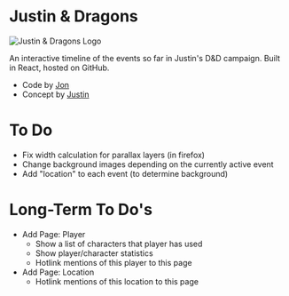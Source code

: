 # Justin & Dragons

![Justin & Dragons Logo](https://raw.githubusercontent.com/juan0tron/justin-and-dragons/master/src/images/justin-and-dragons-logo.png)

An interactive timeline of the events so far in Justin's D&D campaign. Built in React, hosted on GitHub.

- Code by [Jon](http://jglover.space/)
- Concept by [Justin](https://twitter.com/Blaynevin)

# To Do

- Fix width calculation for parallax layers (in firefox)
- Change background images depending on the currently active event
- Add "location" to each event (to determine background)

# Long-Term To Do's

- Add Page: Player
  - Show a list of characters that player has used
  - Show player/character statistics
  - Hotlink mentions of this player to this page
- Add Page: Location
  - Hotlink mentions of this location to this page
